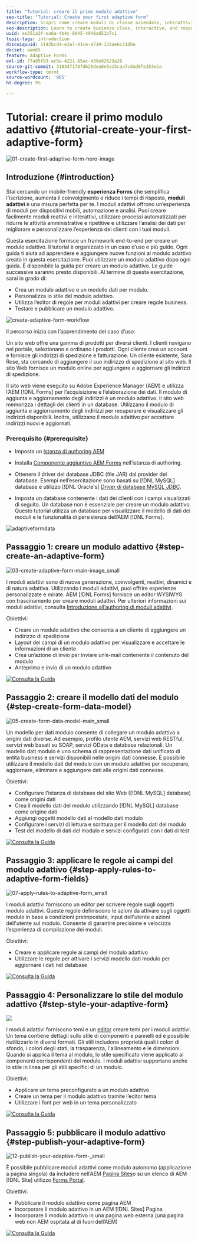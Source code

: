 ```yaml
---
title: "Tutorial: creare il primo modulo adattivo"
seo-title: "Tutorial: Create your first adaptive form"
description: Scopri come creare moduli di classe aziendale, interattivi e reattivi.
seo-description: Learn to create business class, interactive, and responsive forms.
uuid: ee351a3f-ea6a-4b4c-8045-4948ad51b7c1
topic-tags: introduction
discoiquuid: 1142bcd4-e3a7-41ce-a710-132ae6c21dbe
docset: aem65
feature: Adaptive Forms
exl-id: 77a05f83-ac9a-4221-85ac-439e82623a28
source-git-commit: 318347178fd626dea8e5a15caa7cdad8fe353eba
workflow-type: tm+mt
source-wordcount: '965'
ht-degree: 9%

---
```


# Tutorial: creare il primo modulo adattivo {#tutorial-create-your-first-adaptive-form}

![01-create-first-adaptive-form-hero-image](assets/01-create-first-adaptive-form-hero-image.png)

## Introduzione {#introduction}

Stai cercando un mobile-friendly **esperienza Forms** che semplifica l&#39;iscrizione, aumenta il coinvolgimento e riduce i tempi di risposta, **moduli adattivi** è una misura perfetta per te. I moduli adattivi offrono un’esperienza di moduli per dispositivi mobili, automazione e analisi. Puoi creare facilmente moduli reattivi e interattivi, utilizzare processi automatizzati per ridurre le attività amministrative e ripetitive e utilizzare l’analisi dei dati per migliorare e personalizzare l’esperienza dei clienti con i tuoi moduli.

Questa esercitazione fornisce un framework end-to-end per creare un modulo adattivo. Il tutorial è organizzato in un caso d’uso e più guide. Ogni guida ti aiuta ad apprendere e aggiungere nuove funzioni al modulo adattivo creato in questa esercitazione. Puoi utilizzare un modulo adattivo dopo ogni guida. È disponibile la guida per creare un modulo adattivo. Le guide successive saranno presto disponibili. Al termine di questa esercitazione, sarai in grado di:

* Crea un modulo adattivo e un modello dati per modulo.
* Personalizza lo stile del modulo adattivo.
* Utilizza l’editor di regole per moduli adattivi per creare regole business.
* Testare e pubblicare un modulo adattivo.

![create-adaptive-form-workflow](assets/create-daptive-form-workflow.png)

Il percorso inizia con l’apprendimento del caso d’uso:

Un sito web offre una gamma di prodotti per diversi clienti. I clienti navigano nel portale, selezionano e ordinano i prodotti. Ogni cliente crea un account e fornisce gli indirizzi di spedizione e fatturazione. Un cliente esistente, Sara Rose, sta cercando di aggiungere il suo indirizzo di spedizione al sito web. Il sito Web fornisce un modulo online per aggiungere e aggiornare gli indirizzi di spedizione.

Il sito web viene eseguito su Adobe Experience Manager (AEM) e utilizza l’AEM [!DNL Forms] per l’acquisizione e l’elaborazione dei dati. Il modulo di aggiunta e aggiornamento degli indirizzi è un modulo adattivo. Il sito web memorizza i dettagli dei clienti in un database. Utilizzano il modulo di aggiunta e aggiornamento degli indirizzi per recuperare e visualizzare gli indirizzi disponibili. Inoltre, utilizzano il modulo adattivo per accettare indirizzi nuovi e aggiornati.

### Prerequisito {#prerequisite}

* Imposta un [Istanza di authoring AEM](https://experienceleague.adobe.com/docs/experience-manager-65/deploying/deploying/deploy.html#author-and-publish-installs)
* Installa [Componente aggiuntivo AEM Forms](../../forms/using/installing-configuring-aem-forms-osgi.md) nell’istanza di authoring.
* Ottenere il driver del database JDBC (file JAR) dal provider del database. Esempi nell’esercitazione sono basati su [!DNL MySQL] database e utilizzo [!DNL Oracle's] [Driver di database MySQL JDBC](https://dev.mysql.com/downloads/connector/j/5.1.html).

* Imposta un database contenente i dati dei clienti con i campi visualizzati di seguito. Un database non è essenziale per creare un modulo adattivo. Questo tutorial utilizza un database per visualizzare il modello di dati dei moduli e le funzionalità di persistenza dell’AEM [!DNL Forms].

![adaptiveformdata](assets/adaptiveformdata.png)

## Passaggio 1: creare un modulo adattivo {#step-create-an-adaptive-form}

![03-create-adaptive-form-main-image_small](assets/03-create-adaptive-form-main-image_small.png)

I moduli adattivi sono di nuova generazione, coinvolgenti, reattivi, dinamici e di natura adattiva. Utilizzando i moduli adattivi, puoi offrire esperienze personalizzate e mirate. AEM [!DNL Forms] fornisce un editor WYSIWYG con trascinamento per creare moduli adattivi. Per ulteriori informazioni sui moduli adattivi, consulta [Introduzione all’authoring di moduli adattivi](../../forms/using/introduction-forms-authoring.md).

Obiettivi:

* Creare un modulo adattivo che consenta a un cliente di aggiungere un indirizzo di spedizione
* Layout dei campi di un modulo adattivo per visualizzare e accettare le informazioni di un cliente
* Crea un’azione di invio per inviare un’e-mail contenente il contenuto del modulo
* Anteprima e invio di un modulo adattivo

[![Consulta la Guida](https://helpx.adobe.com/content/dam/help/en/marketing-cloud/how-to/digital-foundation/_jcr_content/main-pars/image_1250343773/see-the-guide-sm.png)](create-adaptive-form.md)

## Passaggio 2: creare il modello dati del modulo {#step-create-form-data-model}

![05-create-form-data-model-main_small](assets/05-create-form-data-model-main_small.png)

Un modello per dati modulo consente di collegare un modulo adattivo a origini dati diverse. Ad esempio, profilo utente AEM, servizi web RESTful, servizi web basati su SOAP, servizi OData e database relazionali. Un modello dati modulo è uno schema di rappresentazione dati unificato di entità business e servizi disponibili nelle origini dati connesse. È possibile utilizzare il modello dati del modulo con un modulo adattivo per recuperare, aggiornare, eliminare e aggiungere dati alle origini dati connesse.

Obiettivi:

* Configurare l&#39;istanza di database del sito Web ([!DNL MySQL] database) come origini dati
* Crea il modello dati del modulo utilizzando [!DNL MySQL] database come origine dati
* Aggiungi oggetti modello dati al modello dati modulo
* Configurare i servizi di lettura e scrittura per il modello dati del modulo
* Test del modello di dati del modulo e servizi configurati con i dati di test

[![Consulta la Guida](https://helpx.adobe.com/content/dam/help/en/marketing-cloud/how-to/digital-foundation/_jcr_content/main-pars/image_1250343773/see-the-guide-sm.png)](create-form-data-model.md)

## Passaggio 3: applicare le regole ai campi del modulo adattivo {#step-apply-rules-to-adaptive-form-fields}

![07-apply-rules-to-adaptive-form_small](assets/07-apply-rules-to-adaptive-form_small.png)

I moduli adattivi forniscono un editor per scrivere regole sugli oggetti modulo adattivi. Queste regole definiscono le azioni da attivare sugli oggetti modulo in base a condizioni preimpostate, input dell&#39;utente e azioni dell&#39;utente sul modulo. Consente di garantire precisione e velocizza l’esperienza di compilazione dei moduli.

Obiettivi:

* Creare e applicare regole ai campi del modulo adattivo
* Utilizzare le regole per attivare i servizi modello dati modulo per aggiornare i dati nel database

[![Consulta la Guida](https://helpx.adobe.com/content/dam/help/en/marketing-cloud/how-to/digital-foundation/_jcr_content/main-pars/image_1250343773/see-the-guide-sm.png)](apply-rules-to-adaptive-form-fields.md)

## Passaggio 4: Personalizzare lo stile del modulo adattivo {#step-style-your-adaptive-form}

![](/help/forms/using/assets/09-style-your-adaptive-form-small.png)

I moduli adattivi forniscono temi e un [editor](../../forms/using/themes.md) creare temi per i moduli adattivi. Un tema contiene dettagli sullo stile di componenti e pannelli ed è possibile riutilizzarlo in diversi formati. Gli stili includono proprietà quali i colori di sfondo, i colori degli stati, la trasparenza, l&#39;allineamento e le dimensioni. Quando si applica il tema al modulo, lo stile specificato viene applicato ai componenti corrispondenti del modulo. I moduli adattivi supportano anche lo stile in linea per gli stili specifici di un modulo.

Obiettivi:

* Applicare un tema preconfigurato a un modulo adattivo
* Creare un tema per il modulo adattivo tramite l’editor tema
* Utilizzare i font per web in un tema personalizzato

[![Consulta la Guida](https://helpx.adobe.com/content/dam/help/en/marketing-cloud/how-to/digital-foundation/_jcr_content/main-pars/image_1250343773/see-the-guide-sm.png)](style-your-adaptive-form.md)

## Passaggio 5: pubblicare il modulo adattivo {#step-publish-your-adaptive-form}

![12-publish-your-adaptive-form-_small](assets/12-publish-your-adaptive-form-_small.png)

È possibile pubblicare moduli adattivi come modulo autonomo (applicazione a pagina singola) da includere nell’AEM [Pagina Sites](/help/forms/using/embed-adaptive-form-aem-sites.md)o su un elenco di AEM [!DNL Site] utilizzo [Forms Portal](../../forms/using/introduction-publishing-forms.md).

Obiettivi:

* Pubblicare il modulo adattivo come pagina AEM
* Incorporare il modulo adattivo in un AEM [!DNL Sites] Pagina
* Incorporare il modulo adattivo in una pagina web esterna (una pagina web non AEM ospitata al di fuori dell’AEM)

[![Consulta la Guida](https://helpx.adobe.com/content/dam/help/en/marketing-cloud/how-to/digital-foundation/_jcr_content/main-pars/image_1250343773/see-the-guide-sm.png)](publish-your-adaptive-form.md)
